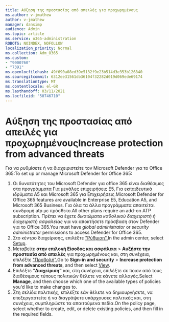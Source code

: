 ```yaml
---
title: Αύξηση της προστασίας από απειλές για προχωρημένους
ms.author: v-jmathew
author: v-jmathew
manager: dansimp
audience: Admin
ms.topic: article
ms.service: o365-administration
ROBOTS: NOINDEX, NOFOLLOW
localization_priority: Normal
ms.collection: Adm_O365
ms.custom:
- "9000760"
- "7391"
ms.openlocfilehash: 49f690a08ed39e5132f9e23b514d3e353b126840
ms.sourcegitcommit: 6312ee31561db36104f32282d019d069ede69174
ms.translationtype: MT
ms.contentlocale: el-GR
ms.lasthandoff: 03/11/2021
ms.locfileid: "50746710"
---
```

# <a name="increase-protection-from-advanced-threats"></a><span data-ttu-id="33c60-102">Αύξηση της προστασίας από απειλές για προχωρημένους</span><span class="sxs-lookup"><span data-stu-id="33c60-102">Increase protection from advanced threats</span></span>

<span data-ttu-id="33c60-103">Για να ρυθμίσετε ή να διαχειριστείτε τον Microsoft Defender για το Office 365:</span><span class="sxs-lookup"><span data-stu-id="33c60-103">To set up or manage Microsoft Defender for Office 365:</span></span>

1. <span data-ttu-id="33c60-104">Οι δυνατότητες του Microsoft Defender για office 365 είναι διαθέσιμες στα προγράμματα Για μεγάλες επιχειρήσεις E5, Για εκπαιδευτικά ιδρύματα A5 και Microsoft 365 για Επιχειρήσεις.</span><span class="sxs-lookup"><span data-stu-id="33c60-104">Microsoft Defender for Office 365 features are available in Enterprise E5, Education A5, and Microsoft 365 Business.</span></span> <span data-ttu-id="33c60-105">Για όλα τα άλλα προγράμματα απαιτείται συνδρομή atp με πρόσθετο.</span><span class="sxs-lookup"><span data-stu-id="33c60-105">All other plans require an add-on ATP subscription.</span></span> <span data-ttu-id="33c60-106">Πρέπει να έχετε *δικαιώματα καθολικού διαχειριστή* *ή διαχειριστή ασφαλείας* για να αποκτήσετε πρόσβαση στον Defender για το Office 365.</span><span class="sxs-lookup"><span data-stu-id="33c60-106">You must have *global administrator* or *security administrator* permissions to access Defender for Office 365.</span></span>
2. <span data-ttu-id="33c60-107">Στο κέντρο διαχείρισης, επιλέξτε ["Ρύθμιση".](https://go.microsoft.com/fwlink/p/?linkid=2075721)</span><span class="sxs-lookup"><span data-stu-id="33c60-107">In the admin center, select [Setup](https://go.microsoft.com/fwlink/p/?linkid=2075721).</span></span>
3. <span data-ttu-id="33c60-108">Μεταβείτε **στην επιλογή Είσοδος και ασφάλεια**  >  **Αυξήστε την προστασία από απειλές** για προχωρημένους και, στη συνέχεια, επιλέξτε ["Προβολή".](https://go.microsoft.com/fwlink/?linkid=2109302)</span><span class="sxs-lookup"><span data-stu-id="33c60-108">Go to **Sign-in and security** > **Increase protection from advanced threats**, and then select [View](https://go.microsoft.com/fwlink/?linkid=2109302).</span></span>
4. <span data-ttu-id="33c60-109">Επιλέξτε **"Διαχείριση"** και, στη συνέχεια, επιλέξτε σε ποιον από τους διαθέσιμους τύπους πολιτικών θέλετε να κάνετε αλλαγές.</span><span class="sxs-lookup"><span data-stu-id="33c60-109">Select **Manage**, and then choose which one of the available types of policies you'd like to make changes to.</span></span>
5. <span data-ttu-id="33c60-110">Στη σελίδα πολιτικής, επιλέξτε εάν θέλετε να δημιουργήσετε, να επεξεργαστείτε ή να διαγράψετε υπάρχουσες πολιτικές και, στη συνέχεια, συμπληρώστε τα απαιτούμενα πεδία.</span><span class="sxs-lookup"><span data-stu-id="33c60-110">On the policy page, select whether to create, edit, or delete existing policies, and then fill in the required fields.</span></span>
